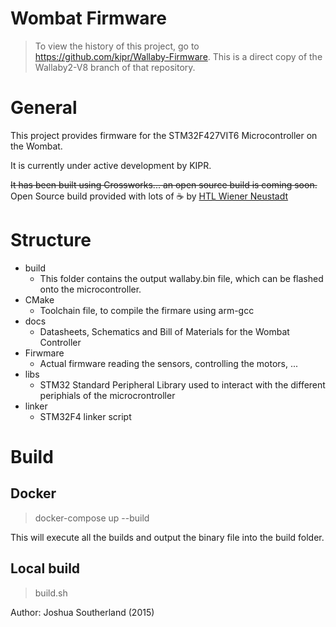 Wombat Firmware
=======
> To view the history of this project, go to https://github.com/kipr/Wallaby-Firmware. This is a direct copy of the Wallaby2-V8 branch of that repository.

# General

This project provides firmware for the STM32F427VIT6 Microcontroller on the Wombat.

It is currently under active development by KIPR.

~~It has been built using Crossworks... an open source build is coming soon.~~
Open Source build provided with lots of :coffee: by [HTL Wiener Neustadt](https://robo4you.at/)

# Structure

* build
    * This folder contains the output wallaby.bin file, which can be flashed onto the microcontroller.
* CMake
    * Toolchain file, to compile the firmare using arm-gcc
* docs
    * Datasheets, Schematics and Bill of Materials for the Wombat Controller
* Firwmare
    * Actual firmware reading the sensors, controlling the motors, ...
* libs
    * STM32 Standard Peripheral Library used to interact with the different periphials of the microcrontroller
* linker
    * STM32F4 linker script

# Build

## Docker

> docker-compose up --build

This will execute all the builds and output the binary file into the build folder.

## Local build

> build.sh


Author: Joshua Southerland (2015)
